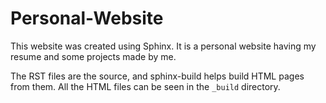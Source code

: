 # Personal-Website
This website was created using Sphinx. It is a personal website having my resume and some projects made by me.

The RST files are the source, and sphinx-build helps build HTML pages from them. All the HTML files can be seen in the `_build` directory.
